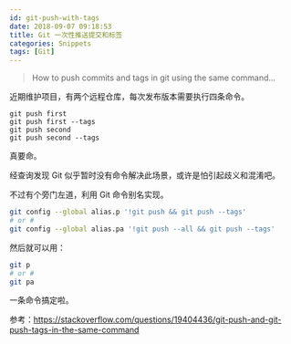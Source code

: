 ```yaml
---
id: git-push-with-tags
date: 2018-09-07 09:18:53
title: Git 一次性推送提交和标签
categories: Snippets
tags: [Git]
---
```


> How to push commits and tags in git using the same command...

近期维护项目，有两个远程仓库，每次发布版本需要执行四条命令。

```
git push first
git push first --tags
git push second
git push second --tags
```

真要命。

经查询发现 Git 似乎暂时没有命令解决此场景，或许是怕引起歧义和混淆吧。

不过有个旁门左道，利用 Git 命令别名实现。

```bash
git config --global alias.p '!git push && git push --tags'
# or #
git config --global alias.pa '!git push --all && git push --tags'
```

然后就可以用：

```bash
git p
# or #
git pa
```

一条命令搞定啦。

参考：<https://stackoverflow.com/questions/19404436/git-push-and-git-push-tags-in-the-same-command>
